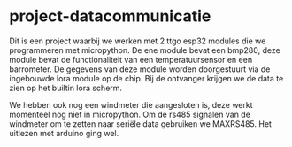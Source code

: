 # project-datacommunicatie
Dit is een project waarbij we werken met 2 ttgo esp32 modules die we programmeren met micropython.
De ene module bevat een bmp280, deze module bevat de functionaliteit van een temperatuursensor en een barrometer.
De gegevens van deze module worden doorgestuurt via de ingebouwde lora  module op de chip.
Bij de ontvanger krijgen we de data  te zien op het  builtin lora scherm.

We hebben ook nog een windmeter die aangesloten is, deze werkt momenteel nog niet in micropython.
Om de rs485 signalen van de windmeter om te zetten naar seriële data gebruiken we MAXRS485.
Het uitlezen met arduino ging wel.
